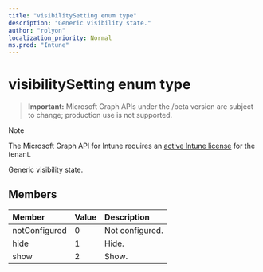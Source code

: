 ```yaml
---
title: "visibilitySetting enum type"
description: "Generic visibility state."
author: "rolyon"
localization_priority: Normal
ms.prod: "Intune"
---
```


# visibilitySetting enum type

> **Important:** Microsoft Graph APIs under the /beta version are subject to change; production use is not supported.

> [!NOTE]
> The Microsoft Graph API for Intune requires an [active Intune license](https://go.microsoft.com/fwlink/?linkid=839381) for the tenant.

Generic visibility state.

## Members
|Member|Value|Description|
|:---|:---|:---|
|notConfigured|0|Not configured.|
|hide|1|Hide.|
|show|2|Show.|





